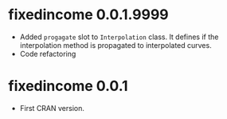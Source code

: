 # fixedincome 0.0.1.9999

* Added `progagate` slot to `Interpolation` class. It defines if the interpolation method is propagated to interpolated curves.
* Code refactoring

# fixedincome 0.0.1

* First CRAN version.